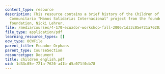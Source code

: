 ```yaml
---
content_type: resource
description: This resource contains a brief history of the Children of Guayaquil Centro
  Communitario "Manos Solidarias Internacional" project from the founder of the charitable
  foundation, Nicki Lehrer.
file: /media/courses/4-170-ecuador-workshop-fall-2006/1d33c05e721a7620a41bd5a071f0db78_children_english.pdf
file_type: application/pdf
learning_resource_types: []
ocw_type: OCWFile
parent_title: Ecuador Orphans
parent_type: CourseSection
resourcetype: Document
title: children_english.pdf
uid: 1d33c05e-721a-7620-a41b-d5a071f0db78
---
```

